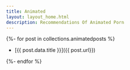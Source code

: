 ```yaml
---
title: Animated
layout: layout_home.html
description: Recommendations Of Animated Porn
---
```

{%- for post in collections.animatedposts %}
- [{{ post.data.title }}]({{ post.url}})
    <!-- - Release {{post.data.release_date}} -->
{%- endfor %}